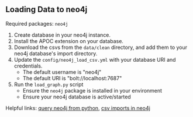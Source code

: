 ## Loading Data to neo4j

Required packages: `neo4j`

1. Create database in your neo4j instance.
2. Install the APOC extension on your database.
3. Download the csvs from the `data/clean` directory, and add them to your neo4j database's import directory.
4. Update the `config/neo4j_load_csv.yml` with your database URI and credentials.
    - The default username is "neo4j"
    - The default URI is "bolt://localhost:7687"
5. Run the `load_graph.py` script 
    - Ensure the `neo4j` package is installed in your environment
    - Ensure your neo4j database is active/started

Helpful links: [query neo4j from python](https://neo4j.com/docs/python-manual/current/query-simple/), [csv imports in neo4j](https://neo4j.com/developer/guide-import-csv/)